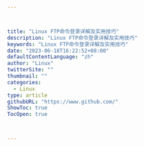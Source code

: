 ```yaml
---



title: "Linux FTP命令登录详解及实用技巧"
description: "Linux FTP命令登录详解及实用技巧"
keywords: "Linux FTP命令登录详解及实用技巧"
date: "2023-06-18T16:22:52+08:00"
defaultContentLanguage: "zh"
author: "Linux"
twitterSite: ""
thumbnail: ""
categories:
  - Linux
type: article
githubURL: "https://www.github.com/"
ShowToc: true
TocOpen: true



---
```

